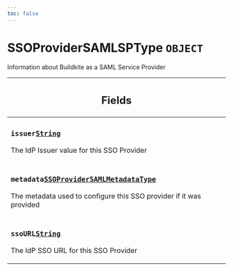 ```yaml
---
toc: false
---
```

<!--
  _____   ____    _   _  ____ _______   ______ _____ _____ _______
  |  __  / __   |  | |/ __ __   __| |  ____|  __ _   _|__   __|
  | |  | | |  | | |  | | |  | | | |    | |__  | |  | || |    | |
  | |  | | |  | | | . ` | |  | | | |    |  __| | |  | || |    | |
  | |__| | |__| | | |  | |__| | | |    | |____| |__| || |_   | |
  |_____/ ____/  |_| _|____/  |_|    |______|_____/_____|  |_|
  This file is auto-generated by script/generate_graphql_api_content.sh,
  please build the schema.json by running `rails api:graph:export`
  with https://github.com/buildkite/buildkite/,
  replace the content in data/graphql_data_schema.json
  and run the generation script `./scripts/generate-graphql-api-content.sh`.
-->
<!-- vale off -->
<h1 class="has-pills" data-algolia-exclude>
  SSOProviderSAMLSPType
  <span class="pill pill--object pill--normal-case pill--large"><code>OBJECT</code></span>
</h1>
<!-- vale on -->


<p>Information about Buildkite as a SAML Service Provider</p>


<table class="responsive-table responsive-table--single-column-rows">
  <thead>
    <th>
      <h2 data-algolia-exclude>Fields</h2>
    </th>
  </thead>
  <tbody>
    <tr><td><h3 class="is-small has-pills"><code>issuer</code><a href="/docs/apis/graphql/schemas/scalar/string" class="pill pill--scalar pill--normal-case pill--medium" title="Go to SCALAR String"><code>String</code></a></h3><p>The IdP Issuer value for this SSO Provider</p></td></tr><tr><td><h3 class="is-small has-pills"><code>metadata</code><a href="/docs/apis/graphql/schemas/object/ssoprovidersamlmetadatatype" class="pill pill--object pill--normal-case pill--medium" title="Go to OBJECT SSOProviderSAMLMetadataType"><code>SSOProviderSAMLMetadataType</code></a></h3><p>The metadata used to configure this SSO provider if it was provided</p></td></tr><tr><td><h3 class="is-small has-pills"><code>ssoURL</code><a href="/docs/apis/graphql/schemas/scalar/string" class="pill pill--scalar pill--normal-case pill--medium" title="Go to SCALAR String"><code>String</code></a></h3><p>The IdP SSO URL for this SSO Provider</p></td></tr>
  </tbody>
</table>

